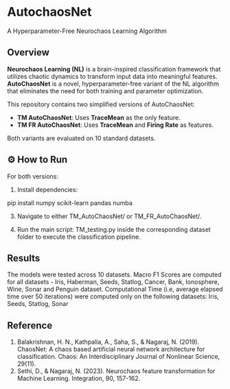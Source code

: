 # AutochaosNet
A Hyperparameter-Free Neurochaos Learning Algorithm
## Overview

**Neurochaos Learning (NL)** is a brain-inspired classification framework that utilizes chaotic dynamics to transform input data into meaningful features.  
**AutoChaosNet** is a novel, hyperparameter-free variant of the NL algorithm that eliminates the need for both training and parameter optimization.

This repository contains two simplified versions of AutoChaosNet:

- **TM AutoChaosNet**: Uses **TraceMean** as the only feature.
- **TM FR AutoChaosNet**: Uses **TraceMean** and **Firing Rate** as features.

Both variants are evaluated on 10 standard datasets.

## ⚙️ How to Run

For both versions:

1. Install dependencies:
   
pip install numpy scikit-learn pandas numba

3. Navigate to either TM_AutoChaosNet/ or TM_FR_AutoChaosNet/.

4. Run the main script: TM_testing.py inside the corresponding dataset folder to execute the classification pipeline.

## Results
The models were tested across 10 datasets. Macro F1 Scores are computed for all datasets - Iris, Haberman, Seeds, Statlog, Cancer, Bank, Ionosphere, Wine, Sonar and Penguin dataset.
Computational Time (i.e, average elapsed time over 50 iterations) were computed only on the following datasets: Iris, Seeds, Statlog, Sonar

## Reference 
1. Balakrishnan, H. N., Kathpalia, A., Saha, S., & Nagaraj, N. (2019). ChaosNet: A chaos based artificial neural network architecture for classification. Chaos: An Interdisciplinary Journal of Nonlinear Science, 29(11).
2. Sethi, D., & Nagaraj, N. (2023). Neurochaos feature transformation for Machine Learning. Integration, 90, 157-162.
